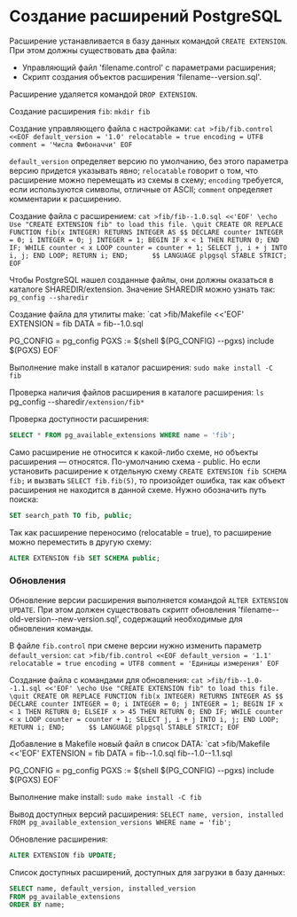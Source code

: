 # Создание расширений PostgreSQL

Расширение устанавливается в базу данных командой `CREATE EXTENSION`. При этом должны существовать два файла: 
* Управляющий файл 'filename.control' с параметрами расширения; 
* Cкрипт создания объектов расширения 'filename--version.sql'.

Расширение удаляется командой `DROP EXTENSION`.

Создание расширения `fib`:
`mkdir fib`

Создание управляющего файла с настройками:
`cat >fib/fib.control <<EOF
default_version = '1.0'
relocatable = true
encoding = UTF8
comment = 'Числа Фибоначчи'
EOF`

`default_version`   определяет версию по умолчанию, без этого параметра версию придется указывать явно;
`relocatable`    говорит о том, что расширение можно перемещать из схемы в схему;
`encoding`  требуется, если используются символы, отличные от ASCII;
`comment`   определяет комментарии к расширению.

Создание файла с расширением:
`cat >fib/fib--1.0.sql <<'EOF'
\echo Use "CREATE EXTENSION fib" to load this file. \quit
CREATE OR REPLACE FUNCTION fib(x INTEGER) RETURNS INTEGER AS $$
    DECLARE
        counter INTEGER = 0;
        i INTEGER = 0;
        j INTEGER = 1;
    BEGIN
        IF x < 1 THEN
            RETURN 0;
        END IF;
        WHILE counter < x
        LOOP
            counter = counter + 1;
            SELECT j, i + j INTO i, j;
        END LOOP;
		RETURN i;
    END;     
$$ LANGUAGE plpgsql STABLE STRICT;
EOF`

Чтобы PostgreSQL нашел созданные файлы, они должны оказаться в каталоге SHAREDIR/extension. Значение SHAREDIR можно узнать так:
`pg_config --sharedir`

Создание файла для утилиты make:
`cat >fib/Makefile <<'EOF'
EXTENSION = fib
DATA = fib--1.0.sql

PG_CONFIG = pg_config
PGXS := $(shell $(PG_CONFIG) --pgxs)
include $(PGXS)
EOF`

Выполнение make install в каталог расширения:
`sudo make install -C fib`

Проверка наличия файлов расширения в каталоге расширения:
`ls `pg_config --sharedir`/extension/fib*`

Проверка доступности расширения:
```sql
SELECT * FROM pg_available_extensions WHERE name = 'fib';
```

Само расширение не относится к какой-либо схеме, но объекты расширения — относятся. По-умолчанию схема - public. Но если установить расширение к отдельную схему `CREATE EXTENSION fib SCHEMA fib;` и вызвать `SELECT fib.fib(5)`, то произойдет ошибка, так как объект расширения не находится в данной схеме. Нужно обозначить путь поиска:
```sql
SET search_path TO fib, public;
```

Так как расширение переносимо (relocatable = true), то расширение можно переместить в другую схему:
```sql
ALTER EXTENSION fib SET SCHEMA public;
```

### Обновления
Обновление версии расширения выполняется командой `ALTER EXTENSION UPDATE`. При этом должен существовать скрипт обновления 'filename--old-version--new-version.sql', содержащий необходимые для обновления команды.

В файле `fib.control` при смене версии нужно изменить параметр `default_version`:
`cat >fib/fib.control <<EOF
default_version = '1.1'
relocatable = true
encoding = UTF8
comment = 'Единицы измерения'
EOF`

Создание файла с командами для обновления:
`cat >fib/fib--1.0--1.1.sql <<'EOF'
\echo Use "CREATE EXTENSION fib" to load this file. \quit
CREATE OR REPLACE FUNCTION fib(x INTEGER) RETURNS INTEGER AS $$
    DECLARE
        counter INTEGER = 0;
        i INTEGER = 0;
        j INTEGER = 1;
    BEGIN
        IF x < 1 THEN
            RETURN 0;
        ELSEIF x > 45 THEN
            RETURN 0;
        END IF;
        WHILE counter < x
        LOOP
            counter = counter + 1;
            SELECT j, i + j INTO i, j;
        END LOOP;
		RETURN i;
    END;     
$$ LANGUAGE plpgsql STABLE STRICT;
EOF 
`

Добавление в Makefile новый файл в список DATA:
`cat >fib/Makefile <<'EOF'
EXTENSION = fib
DATA = fib--1.0.sql fib--1.0--1.1.sql

PG_CONFIG = pg_config
PGXS := $(shell $(PG_CONFIG) --pgxs)
include $(PGXS)
EOF`

Выполнение make install:
`sudo make install -C fib`

Вывод доступных версий расширения:
`SELECT name, version, installed
FROM pg_available_extension_versions
WHERE name = 'fib';`

Обновление расширения:
```sql
ALTER EXTENSION fib UPDATE;
```

Список доступных расширений, доступных для загрузки в базу данных:
```sql
SELECT name, default_version, installed_version
FROM pg_available_extensions
ORDER BY name;
```